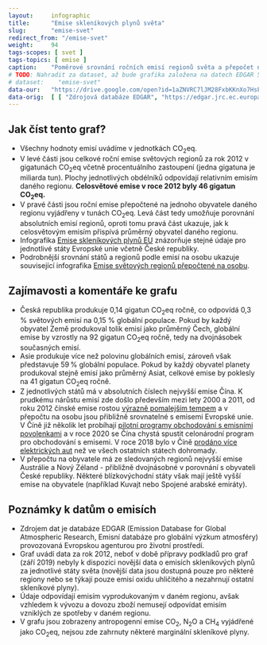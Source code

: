```yaml
---
layout:     infographic
title:      "Emise skleníkových plynů světa"
slug:       "emise-svet"
redirect_from: "/emise-svet"
weight:     94
tags-scopes: [ svet ]
tags-topics: [ emise ]
caption:    "Poměrové srovnání ročních emisí regionů světa a přepočet na obyvatele."
# TODO: Nahradit za dataset, až bude grafika založena na datech EDGAR 5.
# dataset:    "emise-svet"
data-our:   "https://drive.google.com/open?id=1aZNVRC7lJM28FxbKKnXo7HsPlyE2RaMbG3KDs8igwec"
data-orig:  [ [ "Zdrojová databáze EDGAR", "https://edgar.jrc.ec.europa.eu/overview.php?v=432_GHG" ] ]
---
```


## Jak číst tento graf?

* Všechny hodnoty emisí uvádíme v jednotkách <glossary id="co2eq">CO<sub>2</sub>eq</glossary>.
* V levé části jsou celkové roční emise světových regionů za rok 2012 v gigatunách CO<sub>2</sub>eq včetně procentuálního zastoupení (jedna gigatuna je miliarda tun). Plochy jednotlivých obdélníků odpovídají relativním emisím daného regionu. **Celosvětové emise v roce 2012 byly 46 gigatun CO<sub>2</sub>eq.**
* V pravé části jsou roční emise přepočtené na jednoho obyvatele daného regionu vyjádřeny v tunách CO<sub>2</sub>eq. Levá část tedy umožňuje porovnání absolutních emisí regionů, oproti tomu pravá část ukazuje, jak k celosvětovým emisím přispívá průměrný obyvatel daného regionu.
* Infografika [Emise skleníkových plynů EU](/infografiky/emise-eu) znázorňuje stejné údaje pro jednotlivé státy Evropské unie včetně České republiky.
* Podrobnější srovnání států a regionů podle emisí na osobu ukazuje související infografika [Emise světových regionů přepočtené na osobu](/infografiky/emise-svet-na-osobu).

## Zajímavosti a komentáře ke grafu

* Česká republika produkuje 0,14 gigatun CO<sub>2</sub>eq ročně, co odpovídá 0,3 % světových emisí na 0,15 % globální populace. Pokud by každý obyvatel Země produkoval tolik emisí jako průměrný Čech, globální emise by vzrostly na 92 gigatun CO<sub>2</sub>eq ročně, tedy na dvojnásobek současných emisí.
* Asie produkuje více než polovinu globálních emisí, zároveň však představuje 59&thinsp;% globální populace. Pokud by každý obyvatel planety produkoval stejně emisí jako průměrný Asiat, celkové emise by poklesly na 41 gigatun CO<sub>2</sub>eq ročně.
* Z jednotlivých států má v absolutních číslech nejvyšší emise Čína. K prudkému nárůstu emisí zde došlo především mezi lety 2000 a 2011, od roku 2012 čínské emise rostou [výrazně pomalejším tempem](https://unearthed.greenpeace.org/2019/02/28/china-coal-renewable-energy-2018-data-trends/) a v přepočtu na osobu jsou přibližně srovnatelné s emisemi Evropské unie. V Číně již několik let probíhají [pilotní programy obchodování s emisními povolenkami](https://www.nytimes.com/interactive/2019/04/02/climate/pricing-carbon-emissions.html) a v roce 2020 se Čína chystá spustit celonárodní program pro obchodování s emisemi. V roce 2018 bylo v Číně [prodáno více elektrických aut](https://qz.com/1517557/five-things-to-know-about-chinas-electric-car-boom/) než ve všech ostatních státech dohromady.
* V přepočtu na obyvatele má ze sledovaných regionů nejvyšší emise Austrálie a Nový Zéland - přibližně dvojnásobné v porovnání s obyvateli České republiky. Některé blízkovýchodní státy však mají ještě vyšší emise na obyvatele (například Kuvajt nebo Spojené arabské emiráty).

## Poznámky k datům o emisích

* Zdrojem dat je databáze EDGAR (Emission Database for Global Atmospheric Research, Emisní databáze pro globální výzkum atmosféry) provozovaná Evropskou agenturou pro životní prostředí.
* Graf uvádí data za rok 2012, neboť v době přípravy podkladů pro graf (září 2019) nebyly k dispozici novější data o emisích skleníkových plynů za jednotlivé státy světa (novější data jsou dostupná pouze pro některé regiony nebo se týkají pouze emisí oxidu uhličitého a nezahrnují ostatní skleníkové plyny).
* Údaje odpovídají emisím vyprodukovaným v daném regionu, avšak vzhledem k vývozu a dovozu zboží nemusejí odpovídat emisím vzniklých ze spotřeby v daném regionu.
* V grafu jsou zobrazeny <glossary id="antropogennisklenikoveplyny">antropogenní emise</glossary> CO<sub>2</sub>, N<sub>2</sub>O a CH<sub>4</sub> vyjádřené jako <glossary id="co2eq">CO<sub>2</sub>eq</glossary>, nejsou zde zahrnuty některé marginální skleníkové plyny.
